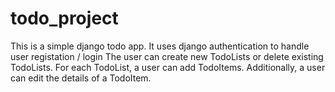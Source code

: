 # todo_project

This is a simple django todo app.
It uses django authentication to handle user registation / login
The user can create new TodoLists or delete existing TodoLists.
For each TodoList, a user can add TodoItems.  Additionally, a user can edit the details of a TodoItem.


